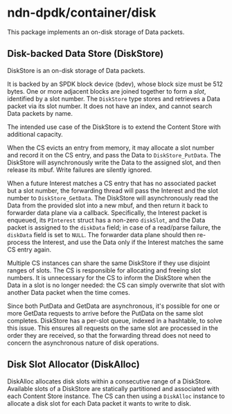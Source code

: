 # ndn-dpdk/container/disk

This package implements an on-disk storage of Data packets.

## Disk-backed Data Store (DiskStore)

DiskStore is an on-disk storage of Data packets.

It is backed by an SPDK block device (bdev), whose block size must be 512 bytes.
One or more adjacent blocks are joined together to form a *slot*, identified by a slot number.
The `DiskStore` type stores and retrieves a Data packet via its slot number.
It does not have an index, and cannot search Data packets by name.

The intended use case of the DiskStore is to extend the Content Store with additional capacity.

When the CS evicts an entry from memory, it may allocate a slot number and record it on the CS entry, and pass the Data to `DiskStore_PutData`.
The DiskStore will asynchronously write the Data to the assigned slot, and then release its mbuf.
Write failures are silently ignored.

When a future Interest matches a CS entry that has no associated packet but a slot number, the forwarding thread will pass the Interest and the slot number to `DiskStore_GetData`.
The DiskStore will asynchronously read the Data from the provided slot into a new mbuf, and then return it back to forwarder data plane via a callback.
Specifically, the Interest packet is enqueued, its `PInterest` struct has a non-zero `diskSlot`, and the Data packet is assigned to the `diskData` field; in case of a read/parse failure, the `diskData` field is set to `NULL`.
The forwarder data plane should then re-process the Interest, and use the Data only if the Interest matches the same CS entry again.

Multiple CS instances can share the same DiskStore if they use disjoint ranges of slots.
The CS is responsible for allocating and freeing slot numbers.
It is unnecessary for the CS to inform the DiskStore when the Data in a slot is no longer needed: the CS can simply overwrite that slot with another Data packet when the time comes.

Since both PutData and GetData are asynchronous, it's possible for one or more GetData requests to arrive before the PutData on the same slot completes.
DiskStore has a per-slot queue, indexed in a hashtable, to solve this issue.
This ensures all requests on the same slot are processed in the order they are received, so that the forwarding thread does not need to concern the asynchronous nature of disk operations.

## Disk Slot Allocator (DiskAlloc)

DiskAlloc allocates disk slots within a consecutive range of a DiskStore.
Available slots of a DiskStore are statically partitioned and associated with each Content Store instance.
The CS can then using a `DiskAlloc` instance to allocate a disk slot for each Data packet it wants to write to disk.

